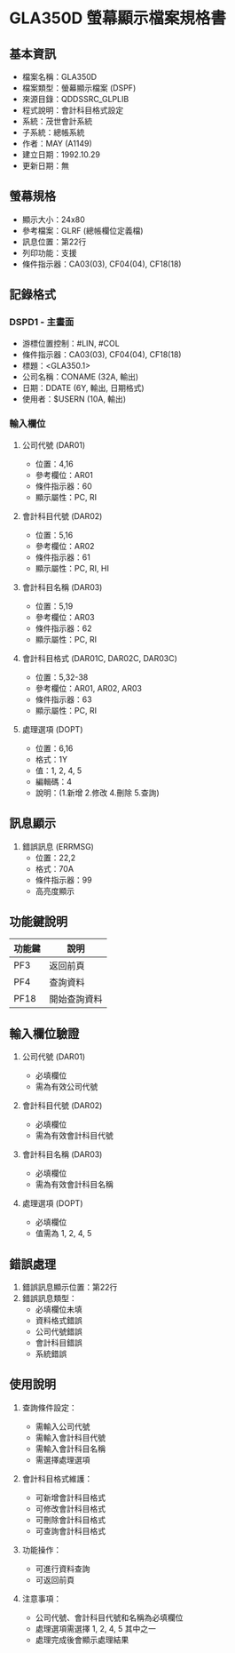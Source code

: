 # GLA350D 螢幕顯示檔案規格書

## 基本資訊
- 檔案名稱：GLA350D
- 檔案類型：螢幕顯示檔案 (DSPF)
- 來源目錄：QDDSSRC_GLPLIB
- 程式說明：會計科目格式設定
- 系統：茂世會計系統
- 子系統：總帳系統
- 作者：MAY (A1149)
- 建立日期：1992.10.29
- 更新日期：無

## 螢幕規格
- 顯示大小：24x80
- 參考檔案：GLRF (總帳欄位定義檔)
- 訊息位置：第22行
- 列印功能：支援
- 條件指示器：CA03(03), CF04(04), CF18(18)

## 記錄格式
### DSPD1 - 主畫面
- 游標位置控制：#LIN, #COL
- 條件指示器：CA03(03), CF04(04), CF18(18)
- 標題：<GLA350.1>
- 公司名稱：CONAME (32A, 輸出)
- 日期：DDATE (6Y, 輸出, 日期格式)
- 使用者：$USERN (10A, 輸出)

### 輸入欄位
1. 公司代號 (DAR01)
   - 位置：4,16
   - 參考欄位：AR01
   - 條件指示器：60
   - 顯示屬性：PC, RI

2. 會計科目代號 (DAR02)
   - 位置：5,16
   - 參考欄位：AR02
   - 條件指示器：61
   - 顯示屬性：PC, RI, HI

3. 會計科目名稱 (DAR03)
   - 位置：5,19
   - 參考欄位：AR03
   - 條件指示器：62
   - 顯示屬性：PC, RI

4. 會計科目格式 (DAR01C, DAR02C, DAR03C)
   - 位置：5,32-38
   - 參考欄位：AR01, AR02, AR03
   - 條件指示器：63
   - 顯示屬性：PC, RI

5. 處理選項 (DOPT)
   - 位置：6,16
   - 格式：1Y
   - 值：1, 2, 4, 5
   - 編輯碼：4
   - 說明：(1.新增 2.修改 4.刪除 5.查詢)

## 訊息顯示
1. 錯誤訊息 (ERRMSG)
   - 位置：22,2
   - 格式：70A
   - 條件指示器：99
   - 高亮度顯示

## 功能鍵說明
| 功能鍵 | 說明 |
|-------|------|
| PF3 | 返回前頁 |
| PF4 | 查詢資料 |
| PF18 | 開始查詢資料 |

## 輸入欄位驗證
1. 公司代號 (DAR01)
   - 必填欄位
   - 需為有效公司代號

2. 會計科目代號 (DAR02)
   - 必填欄位
   - 需為有效會計科目代號

3. 會計科目名稱 (DAR03)
   - 必填欄位
   - 需為有效會計科目名稱

4. 處理選項 (DOPT)
   - 必填欄位
   - 值需為 1, 2, 4, 5

## 錯誤處理
1. 錯誤訊息顯示位置：第22行
2. 錯誤訊息類型：
   - 必填欄位未填
   - 資料格式錯誤
   - 公司代號錯誤
   - 會計科目錯誤
   - 系統錯誤

## 使用說明
1. 查詢條件設定：
   - 需輸入公司代號
   - 需輸入會計科目代號
   - 需輸入會計科目名稱
   - 需選擇處理選項

2. 會計科目格式維護：
   - 可新增會計科目格式
   - 可修改會計科目格式
   - 可刪除會計科目格式
   - 可查詢會計科目格式

3. 功能操作：
   - 可進行資料查詢
   - 可返回前頁

4. 注意事項：
   - 公司代號、會計科目代號和名稱為必填欄位
   - 處理選項需選擇 1, 2, 4, 5 其中之一
   - 處理完成後會顯示處理結果 